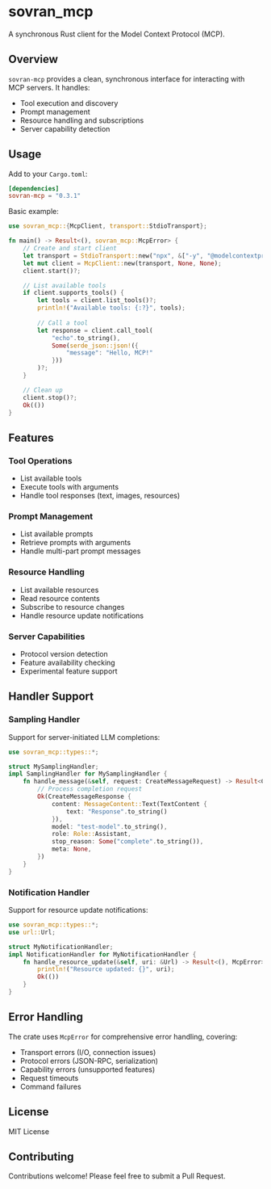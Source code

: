 
# sovran_mcp

A synchronous Rust client for the Model Context Protocol (MCP).

## Overview

`sovran-mcp` provides a clean, synchronous interface for interacting with MCP servers. It handles:
- Tool execution and discovery
- Prompt management
- Resource handling and subscriptions
- Server capability detection

## Usage

Add to your `Cargo.toml`:
```toml
[dependencies]
sovran-mcp = "0.3.1"
```

Basic example:
```rust
use sovran_mcp::{McpClient, transport::StdioTransport};

fn main() -> Result<(), sovran_mcp::McpError> {
    // Create and start client
    let transport = StdioTransport::new("npx", &["-y", "@modelcontextprotocol/server-everything"])?;
    let mut client = McpClient::new(transport, None, None);
    client.start()?;

    // List available tools
    if client.supports_tools() {
        let tools = client.list_tools()?;
        println!("Available tools: {:?}", tools);
        
        // Call a tool
        let response = client.call_tool(
            "echo".to_string(),
            Some(serde_json::json!({
                "message": "Hello, MCP!"
            }))
        )?;
    }

    // Clean up
    client.stop()?;
    Ok(())
}
```

## Features

### Tool Operations
- List available tools
- Execute tools with arguments
- Handle tool responses (text, images, resources)

### Prompt Management
- List available prompts
- Retrieve prompts with arguments
- Handle multi-part prompt messages

### Resource Handling
- List available resources
- Read resource contents
- Subscribe to resource changes
- Handle resource update notifications

### Server Capabilities
- Protocol version detection
- Feature availability checking
- Experimental feature support

## Handler Support

### Sampling Handler
Support for server-initiated LLM completions:
```rust
use sovran_mcp::types::*;

struct MySamplingHandler;
impl SamplingHandler for MySamplingHandler {
    fn handle_message(&self, request: CreateMessageRequest) -> Result<CreateMessageResponse, McpError> {
        // Process completion request
        Ok(CreateMessageResponse {
            content: MessageContent::Text(TextContent { 
                text: "Response".to_string() 
            }),
            model: "test-model".to_string(),
            role: Role::Assistant,
            stop_reason: Some("complete".to_string()),
            meta: None,
        })
    }
}
```

### Notification Handler
Support for resource update notifications:
```rust
use sovran_mcp::types::*;
use url::Url;

struct MyNotificationHandler;
impl NotificationHandler for MyNotificationHandler {
    fn handle_resource_update(&self, uri: &Url) -> Result<(), McpError> {
        println!("Resource updated: {}", uri);
        Ok(())
    }
}
```

## Error Handling

The crate uses `McpError` for comprehensive error handling, covering:
- Transport errors (I/O, connection issues)
- Protocol errors (JSON-RPC, serialization)
- Capability errors (unsupported features)
- Request timeouts
- Command failures

## License

MIT License

## Contributing

Contributions welcome! Please feel free to submit a Pull Request.